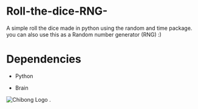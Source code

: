 # Roll-the-dice-RNG-
A simple roll the dice made in python using the random and time package. you can also use this as a Random number generator (RNG) :)

# Dependencies
* Python

* Brain

![Chibong Logo](https://user-images.githubusercontent.com/102298656/165674962-f6f27bfb-6fed-4f9b-8414-b52673904322.png)
.
